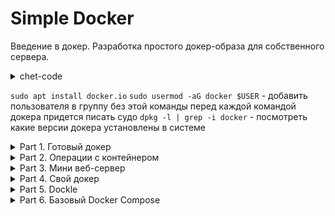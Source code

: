 # Simple Docker

Введение в докер. Разработка простого докер-образа для собственного сервера.
<details>
<summary>chet-code</summary>
  
- `docker run имя:версия`     - запустить контейнер нужной версии
- `docker run -p 80:81 имя` - сопоставить порт 80 хоста порту 81 в контейнере
- `**docker run -v ./opt/datadir/:/var/lib/mysql имя**` - смонтировать каталог /opt/datadir/ хоста в каталог /var/lib/mysql в котнейнере
- `docker exec -it name /bin/sh` - запустить контейнер и подключить ввод вывод в терминал  
            > -i - связать стандартный ввод хоста со стандартным вводом контейнера  
            > -t - связать стандартный вывод хоста со стандартным выводом контейнера  
- echo 'qwe' | docker run -i имя - передать на ввод контейнеру строку qwe  
- `docker inspect [container_id|container_name]`  имя - детальная информация о контейнере  
- `docker logs имя` - вывести стандартный вывод контейнера
- `docker exec имя nginx -t` - проверить правильность файла nginx.conf

 - `docker pull nginx`
  -`docker images`

> посмотреть какие контейнеры есть в системе
 - `docker ps` - покажет работающие  контейнеры   
 - `docker ps -q` - покажет только ИД контейнеров  
 - `docker ps -a` - покажет все контенеры в том числе и остановленные  
 - `docker ps -aq` -  покажет только ИД всех контейнеров
 - `sudo docker stop [container_id|container_name]`
> презапуск контейнера
 - `docker restart [container_id|container_name]`
 - `docker restart $(docker ps -aq)` - перезапустить все контейнеры
 - `docker exec -it do5_ex02 cat /etc/nginx/nginx.conf > nginx.conf` -

</details>

`sudo apt install docker.io`
`sudo usermod -aG docker $USER` - добавить пользователя в группу без этой команды перед каждой командой докера придется писать судо
`dpkg -l | grep -i docker` - посмотреть какие версии докера установлены в системе 


<details>
<summary> Part 1. Готовый докер </summary> 

1. Возьми официальный докер-образ с **nginx** и выкачай его при помощи `docker pull nginx`  
![--scrin-- sudo docker pull](img/1_docker_pull_nginx.png "скачали nginx")  

2. Проверь наличие докер-образа через `docker images`  
![--scrin-- sudo docker images](img/1_docker_images_nginx.png "проверили что образ есть")  

3. Запусти докер-образ через `docker run -d [image_id|repository]`  
4. Проверь, что образ запустился через `docker ps`  
![--scrin-- sudo docker run -d](img/1_docker_run_ps_inspect.png "Запистили образ и проверили что он есть в списке контейнеров")  

5. Посмотри информацию о контейнере через `docker inspect [container_id|container_name]`  
По выводу команды определи и помести в отчёт
- размер контейнера - ![--scrin-- sudo docker size](img/1_docker_size.png "размер контейнера")
- список замапленных портов - ![--scrin-- sudo docker port](img/1_docker_port.png "замапленные порты")
- ip контейнера - ![--scrin-- sudo docker ip](img/1_docker_ip.png "ip контейнера")

7. Останови докер контейнер через `sudo docker stop [container_id|container_name]`  
8. Проверь, что контейнер остановился через `docker ps`
![--scrin-- sudo docker ps](img/1_docker_stop_ps.png "проверили что контейнер остановлен")

9. Запусти докер с портами 80 и 443 в контейнере, замапленными на такие же порты на локальной машине, через команду *run*  
10. Проверь, что в браузере по адресу *localhost:80* доступна стартовая страница **nginx**  
![--scrin-- localhost:80](img/1_docker_localhost_80.png "запустили контейнер с замапленными портами и проверили доступность страницы по локалхосту")  

11. Перезапусти докер контейнер через `docker restart [container_id|container_name]`  
12. Проверь любым способом, что контейнер запустился  
![--scrin-- docker restart ](img/1_docker_restart.png "рестартили контейнер, проверили что он перезапустился")


</details>

<details>
<summary> Part 2. Операции с контейнером</summary>


Докер-образ и контейнер готовы. Теперь можно покопаться в конфигурации **nginx** и отобразить статус страницы.

запустим контейнер задав ему удобное имя 
`sudo docker run -d -p 80:80 --name do5_ex02 nginx`
Если вдруг он не запустился проверить через команду с дирректирвой -а которая покажет все контейнеры зарегистрованные `sudo docker ps -a` статус контейнера если он exited попробовать перезапустить его командой `sudo docker restart do5_ex02` еще раз проверить статуc 
`docker rename  old_name new_name` rename running conteiner

1. Прочитай конфигурационный файл *nginx.conf* внутри докер контейнера через команду *exec*  
`sudo docker exec -it do5_ex02 cat /etc/nginx/nginx.conf`
![--scrin-- read nginx.conf ](img/2_exec_conf.jpg)

2. Создай на локальной машине файл *nginx.conf*  
`touch nginx.conf` 

3. Настрой в нем по пути */status* отдачу страницы статуса сервера **nginx**.
![--scrin-- touch local nginx.conf ](img/2_locl_nginx_conf.jpg)  

<details>
<summary>chet-code</summary>

> в него можно скопировать все что было прочитано на прошлом шаге и добавить секцию, при этом диррективу включения конфугарации надо закомментировать то есть строку `#include /etc/nginx/conf.d/*conf;`
в противном случае можно получать при перезапуске nginx ошибку `nginx: [warn] conflicting server name "loclhost" on 0.0.0.0:80, ignored` - эта ошибка возникает из-за двух одинаковых директивы "server_name" в двух отдельных файлах *.conf.  

</details>

```
server {
  location /status{
    stub_status on;
  }
}
```  


4. Скопируй созданный файл *nginx.conf* внутрь докер-образа через команду `docker cp`  
командой из шага 1 можно проверить что файл скопирован и заменен  
`sudo docker cp nginx.conf do5_ex02:/etc/nginx/nginx.conf`  
![--scrin-- cp nginx.conf ](img/2_cp_nginx_conf.jpg)  



5. Перезапусти **nginx** внутри докер-образа через команду *exec*
   `docker exec $(docker ps -q) nginx -t` -- rewue file nginx.conf
![--scrin-- reload nginx.conf ](img/2_reload_nginx_conf.jpg)  

7. Проверь, что по адресу *localhost:80/status* отдается страничка со статусом сервера **nginx**  
![--scrin-- status nginx.conf ](img/2_status.jpg)  


8. Экспортируй контейнер в файл *container.tar* через команду *export*  
теория https://netpoint-dc.com/blog/sohranenie-i-zagruzka-obrazov-kontejnerov-docker/  
Проверь что архив создан командой ls.

9. Останови контейнер  

10. Удали образ через `docker rmi [image_id|repository]`, не удаляя перед этим контейнеры  

![--scrin-- export + stop + rmi ](img/2_export_stop_rmi.jpg)  

10.  Удали остановленный контейнер  

![--scrin-- rm container ](img/2_rm_container.jpg)  


11. Импортируй контейнер обратно через команду *import*.
12. Запусти импортированный контейнер.
13. Проверь, что по адресу *localhost:80/status* отдается страничка со статусом сервера **nginx**.
![--scrin-- rm container ](img/2_import.png)

</details>

<details>
<summary> Part 3. Мини веб-сервер</summary>

[ Скрипт который запустит сборку сервера  ](part3/p3.sh)  


Теперь стоит немного оторваться от докера, чтобы подготовиться к последнему этапу. Время написать свой сервер.
Теория + пример https://lectureswww.readthedocs.io/5.web.server/fcgi.html

Список команд в скрипте    [--Список использованных команд-- server.c ](../DEL/scripts.sh)  

![--scrin-- update ](img/update.png "Установка обновлений внутрь запущенного контейнера nginx" )   
![--scrin-- install ](img/install.png "установка spawn-fcgi" )    
![--scrin-- version ](img/version.png "проверка версии spawn-fcgi")  


`sudo docker exec -it $(sudo docker ps -q) /bin/sh` - Go in docker conteiner

**== Задание ==**

1. Напиши мини-сервер на **C** и **FastCgi**, который будет возвращать простейшую страничку с надписью `Hello World!`  
2. Запусти написанный мини-сервер через *spawn-fcgi* на порту 8080.
3. Напиши свой *nginx.conf*, который будет проксировать все запросы с 81 порта на *127.0.0.1:8080*  
4. Проверь, что в браузере по *localhost:81* отдается написанная тобой страничка.
5. Положи файл *nginx.conf* по пути *./nginx/nginx.conf* (это понадобится позже).
   ![--scrin-- itog ](img/do05_ex03.png "запущенный и работающий сервер внутри докер контейнера")  

</details>

<details>
<summary> Part 4. Свой докер </summary>


[ Скрипт который запустит сборку сервера DOCERFILE ](part4/p4.sh)  

Теперь всё готово. Можно приступать к написанию докер-образа для созданного сервера.

**== Задание ==**

*При написании докер-образа избегай множественных вызовов команд RUN*

#### Напиши свой докер-образ, который:
##### 1) собирает исходники мини сервера на FastCgi из [Части 3](#part-3-мини-веб-сервер);
##### 2) запускает его на 8080 порту;
##### 3) копирует внутрь образа написанный *./nginx/nginx.conf*;
##### 4) запускает **nginx**.
_**nginx** можно установить внутрь докера самостоятельно, а можно воспользоваться готовым образом с **nginx**'ом, как базовым._

##### Собери написанный докер-образ через `docker build` при этом указав имя и тег.
##### Проверь через `docker images`, что все собралось корректно.
##### Запусти собранный докер-образ с маппингом 81 порта на 80 на локальной машине и маппингом папки *./nginx* внутрь контейнера по адресу, где лежат конфигурационные файлы **nginx**'а (см. [Часть 2](#part-2-операции-с-контейнером)).
##### Проверь, что по localhost:80 доступна страничка написанного мини сервера.
10. Допиши в *./nginx/nginx.conf* проксирование странички */status*, по которой надо отдавать статус сервера **nginx**
    `docker run -d -v ./nginx/nginx.conf:/etc/nginx/nginx.conf -p 80:81 nginx:ex04`
##### Перезапусти докер-образ.
*Если всё сделано верно, то, после сохранения файла и перезапуска контейнера, конфигурационный файл внутри докер-образа должен обновиться самостоятельно без лишних действий*.
##### Проверь, что теперь по *localhost:80/status* отдается страничка со статусом **nginx**

</details>


<details>
<summary> Part 5. Dockle  </summary>
  
[ Скрипт установки утилиты Dockle](part5/install_dockle.sh)    
[ Скрипт который запустит сборку сервера DOCKERFILE и проверить его на корректность](part5/p5.sh)  

После написания образа никогда не будет лишним проверить его на безопасность.

**== Задание ==**

1.  Просканируй образ из предыдущего задания через `dockle [image_id|repository]`  
2.  Исправь образ так, чтобы при проверке через **dockle** не было ошибок и предупреждений  
`dockle -ak NGINX_GPGKEY   имя:версия `   --   **CIS-DI-0010** nginx:ex05  `-ak` это `--accept-key` можно применить еще другие ключи которые можно посмотреть по хелпу этой команды, но у меня не вышло найти комбинацию
`export DOCKER_CONTENT_TRUST=1 ` # need to write  **CIS-DI-0005**   
`dockle --ignore CIS-DI-0010 имя:версия ` - точно работает   
**DKL-DI-0003** Avoid apt-get dist-upgrade - предоложения апдейта и инсталяции надо объеденять в один блок через оператор && ghbvth `RUN apt-get update && apt-get install -y ...`



</details>


<details>
<summary> Part 6. Базовый Docker Compose </summary>
  
[ Скрипт который запустит сборку сервера с помощью ocker-compose.yml ](part6/p6.sh)  


Вот ты и закончил свою разминку. А хотя погоди...
Почему бы не поэкспериментировать с развёртыванием проекта, состоящего сразу из нескольких докер-образов?

**== Задание ==**

##### Напиши файл *docker-compose.yml*, с помощью которого:
##### 1) Подними докер-контейнер из [Части 5](#part-5-инструмент-dockle) _(он должен работать в локальной сети, т. е. не нужно использовать инструкцию **EXPOSE** и мапить порты на локальную машину)_.
##### 2) Подними докер-контейнер с **nginx**, который будет проксировать все запросы с 8080 порта на 81 порт первого контейнера.
##### Замапь 8080 порт второго контейнера на 80 порт локальной машины.

##### Останови все запущенные контейнеры.
##### Собери и запусти проект с помощью команд `docker-compose build` и `docker-compose up`.
##### Проверь, что в браузере по *localhost:80* отдается написанная тобой страничка, как и ранее.


`docker-compose up -d` или `docker-compose up --detach`  
> Команда используется для создания и запуска контейнеров на заднем плане, используя готовый файл docker-compose.yaml
> Запускает сервисы в фоновом режиме без вывода логов в консоль.    

`docker-compose ps` :  
> Описание: Эта команда отображает список контейнеров, управляемых Docker Compose, вместе с их текущим состоянием и дополнительной информацией. Она показывает контейнеры, которые запущены и те, которые были созданы в рамках проекта Docker Compose.
Использование: Подходит для просмотра списка созданных и запущенных контейнеров.

`docker-compose logs`  
> Описание: Команда docker-compose logs используется для вывода логов всех контейнеров, управляемых текущим docker-compose проектом. Она позволяет видеть сообщения журнала для всех сервисов, определённых в docker-compose.yaml. По умолчанию команда показывает логи всех контейнеров, но можно использовать дополнительные параметры для фильтрации или ограничения вывода.

Пример использования: `docker-compose logs` Это выведет логи всех сервисов.

Дополнительные параметры:

`-f` или `--follow`: Следит за новыми записями в логах в реальном времени  
`--tail: Ограничивает количество выводимых строк (например, --tail=100 покажет последние 100 строк).

Пример:`docker-compose logs -f` Следит за логами всех сервисов в реальном времени.

`docker-compose up`
> Описание: Команда используется для создания и запуска контейнеров, указанных в docker-compose.yaml. Она запускает все сервисы в фоновом режиме, если используется флаг -d (detached mode). По умолчанию, если команда запускается без флага -d, она также выводит логи сервисов в консоль в реальном времени.

Пример использования: `docker-compose up` Запускает все сервисы и отображает их логи в консоль.



`docker-compose run`

> Описание: Команда используется для запуска одного разового контейнера для указанного сервиса. Это полезно для выполнения разовых задач или команд в изолированном контейнере. Она не предназначена для просмотра логов всего стека, а скорее для выполнения команд или тестов

`docker-compose start`
> Описание: Команда docker-compose start используется для запуска уже созданных контейнеров, которые были остановлены. Она не создает новые контейнеры и не выводит логи. Используется для продолжения работы существующих контейнеров после их остановки.

Пример использования: `docker-compose start` Запускает остановленные контейнеры без изменения их конфигурации.


`docker-compose stop`
> Описание: Команда останавливает все контейнеры, описанные в *docker-compose.yaml*, но не удаляет их. Контейнеры останутся на диске, и их можно будет снова запустить с помощью команды `docker-compose start`. Это полезно, когда вы хотите временно остановить работу контейнеров, сохраняя их состояние и данные.

Пример использования:`docker-compose stop` Эта команда остановит все контейнеры в стеке, но оставит их на диске.

`docker-compose down`
> Описание: Команда останавливает и удаляет все контейнеры, а также связанные с ними сети, тома и другие ресурсы, созданные в процессе работы `docker-compose up`. Это полное удаление всех ресурсов, созданных с помощью docker-compose, и не подходит для простого остановления контейнеров без удаления.

Пример использования:`docker-compose down` Эта команда останавливает и удаляет все контейнеры, связанные сети и тома. Это не то, что нужно для остановки без удаления.

`docker-compose rm`
> Описание: Команда docker-compose rm удаляет остановленные контейнеры, которые больше не запущены. Она не останавливает контейнеры, а только удаляет те, которые уже остановлены. Чтобы удалить все контейнеры, нужно сначала остановить их с помощью docker-compose stop и затем выполнить docker-compose rm.

Пример использования: `docker-compose rm` Эта команда удалит только остановленные контейнеры, оставляя активные контейнеры нетронутыми.
